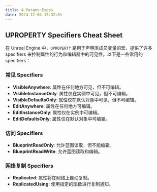 ```yaml
---
title: 4.Params-Expos
date: 2024-12-04 15:32:51
---
```


## UPROPERTY Specifiers Cheat Sheet

在 Unreal Engine 中，`UPROPERTY` 是用于声明类成员变量的宏，提供了许多 specifiers 来控制属性的行为和编辑器中的可见性。以下是一些常用的 specifiers：

### 常见 Specifiers

- **VisibleAnywhere**: 属性在任何地方可见，但不可编辑。
- **VisibleInstanceOnly**: 属性仅在实例中可见，但不可编辑。
- **VisibleDefaultsOnly**: 属性仅在默认对象中可见，但不可编辑。
- **EditAnywhere**: 属性在任何地方可编辑。
- **EditInstanceOnly**: 属性仅在实例中可编辑。
- **EditDefaultsOnly**: 属性仅在默认对象中可编辑。

### 访问 Specifiers

- **BlueprintReadOnly**: 允许蓝图读取，但不能编辑。
- **BlueprintReadWrite**: 允许蓝图读取和编辑。

### 网络复制 Specifiers

- **Replicated**: 属性将在网络上自动复制。
- **ReplicatedUsing**: 使用指定的函数进行复制通知。
